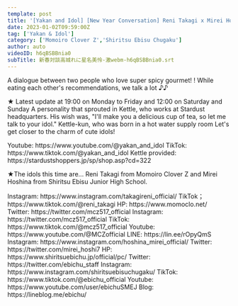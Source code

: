 ```yaml
---
template: post
title: '[Yakan and Idol] [New Year Conversation] Reni Takagi x Mirei Hoshina Spicy Gourmet Lovers Collaboration'
date: 2023-01-02T09:59:00Z
tag: ['Yakan & Idol']
category: ['Momoiro Clover Z','Shiritsu Ebisu Chugaku']
author: auto 
videoID: h6qBSBBnia0
subTitle: 新春対談高城れに星名美怜-激webm-h6qBSBBnia0.srt
---
```

A dialogue between two people who love super spicy gourmet! !
While eating each other's recommendations, we talk a lot ♪♪

★ Latest update at 19:00 on Monday to Friday and 12:00 on Saturday and Sunday
A personality that sprouted in Kettle, who works at Stardust headquarters.
His wish was, "I'll make you a delicious cup of tea, so let me talk to your idol."
Kettle-kun, who was born in a hot water supply room
Let's get closer to the charm of cute idols!

<Kettle and Idol>
Youtube: https://www.youtube.com/@yakan_and_idol
TikTok: https://www.tiktok.com/@yakan_and_idol
Kettle provided: https://stardustshoppers.jp/sp/shop.asp?cd=322

★The idols this time are... Reni Takagi from Momoiro Clover Z and Mirei Hoshina from Shiritsu Ebisu Junior High School.

<Reni Takagi>
Instagram: https://www.instagram.com/takagireni_official/
TikTok；https://www.tiktok.com/@reni_takagi

<Momoiro Clover Z>
HP: https://www.momoclo.net/
Twitter: https://twitter.com/mcz517_official
Instagram: https://twitter.com/mcz517_official
TikTok: https://www.tiktok.com/@mcz517_official
Youtube: https://www.youtube.com/@MCZofficial
LINE: https://lin.ee/rOpyQmS

<Mirei Hoshina>
Instagram: https://www.instagram.com/hoshina_mirei_official/
Twitter: https://twitter.com/mirei_hoshi7

<Private Ebisu Junior High School>
HP: https://www.shiritsuebichu.jp/official/pc/
Twitter: https://twitter.com/ebichu_staff
Instagram: https://www.instagram.com/shiritsuebisuchugaku/
TikTok: https://www.tiktok.com/@ebichu_official
Youtube: https://www.youtube.com/user/ebichuSMEJ
Blog: https://lineblog.me/ebichu/
